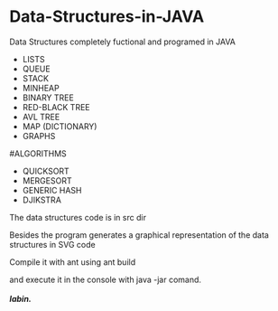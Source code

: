 # Data-Structures-in-JAVA
Data Structures completely fuctional and programed in JAVA
* LISTS
* QUEUE
* STACK
* MINHEAP
* BINARY TREE
* RED-BLACK TREE
* AVL TREE
* MAP (DICTIONARY) 
* GRAPHS

#ALGORITHMS
* QUICKSORT
* MERGESORT
* GENERIC HASH
* DJIKSTRA

The data structures code is in src dir

Besides the program generates a graphical representation of the data structures in SVG code


Compile it with ant 
using ant build 

and execute it in the console with java -jar comand.
<br/><br/>
<i><b>Iabin.</b></i>
